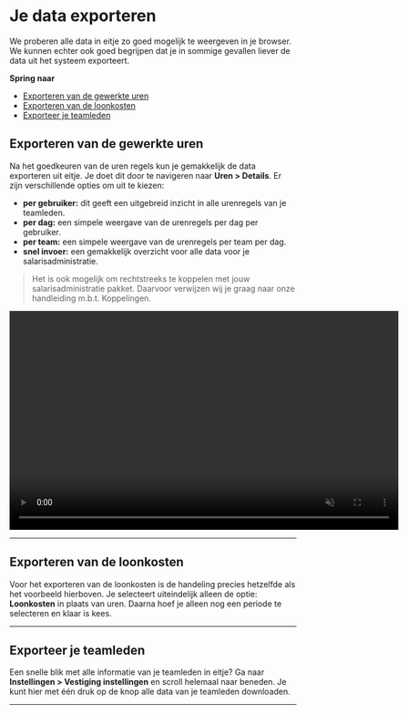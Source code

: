 # Je data exporteren
We proberen alle data in eitje zo goed mogelijk te weergeven in je browser. We kunnen echter ook goed begrijpen dat je in sommige gevallen liever de data uit het systeem exporteert.

**Spring naar**
* [Exporteren van de gewerkte uren](/exporteren?id=exporteren-van-de-gewerkte-uren)
* [Exporteren van de loonkosten](/exporteren?id=exporteren-van-de-loonkosten)
* [Exporteer je teamleden](/exporteren?id=exporteer-je-teamleden)

## Exporteren van de gewerkte uren
Na het goedkeuren van de uren regels kun je gemakkelijk de data exporteren uit eitje. Je doet dit door te navigeren naar **Uren > Details**. Er zijn verschillende opties om uit te kiezen:

* **per gebruiker:** dit geeft een uitgebreid inzicht in alle urenregels van je teamleden.
* **per dag:** een simpele weergave van de urenregels per dag per gebruiker.
* **per team:** een simpele weergave van de urenregels per team per dag.
* **snel invoer:** een gemakkelijk overzicht voor alle data voor je salarisadministratie.

> Het is ook mogelijk om rechtstreeks te koppelen met jouw salarisadministratie pakket. Daarvoor verwijzen wij je graag naar onze handleiding m.b.t. Koppelingen.

<video controls
       muted 
       src="/assets/exporteren.mov"
       width="683"
       height="384">
</video>


---


## Exporteren van de loonkosten

Voor het exporteren van de loonkosten is de handeling precies hetzelfde als het voorbeeld hierboven. Je selecteert uiteindelijk alleen de optie: **Loonkosten** in plaats van uren. Daarna hoef je alleen nog een periode te selecteren en klaar is kees.



---


## Exporteer je teamleden
Een snelle blik met alle informatie van je teamleden in eitje? Ga naar **Instellingen > Vestiging instellingen** en scroll helemaal naar beneden. Je kunt hier met één druk op de knop alle data van je teamleden downloaden.


---
